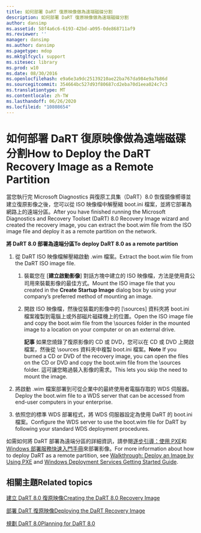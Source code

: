 ```yaml
---
title: 如何部署 DaRT 復原映像做為遠端磁碟分割
description: 如何部署 DaRT 復原映像做為遠端磁碟分割
author: dansimp
ms.assetid: 58f4a6c6-6193-42bd-a095-0de868711af9
ms.reviewer: ''
manager: dansimp
ms.author: dansimp
ms.pagetype: mdop
ms.mktglfcycl: support
ms.sitesec: library
ms.prod: w10
ms.date: 08/30/2016
ms.openlocfilehash: e9a6e3a9dc25139210ae22ba767da984e9a7b86d
ms.sourcegitcommit: 354664bc527d93f80687cd2eba70d1eea024c7c3
ms.translationtype: MT
ms.contentlocale: zh-TW
ms.lasthandoff: 06/26/2020
ms.locfileid: "10808654"
---
```

# <span data-ttu-id="99735-103">如何部署 DaRT 復原映像做為遠端磁碟分割</span><span class="sxs-lookup"><span data-stu-id="99735-103">How to Deploy the DaRT Recovery Image as a Remote Partition</span></span>


<span data-ttu-id="99735-104">當您執行完 Microsoft Diagnostics 與復原工具集（DaRT）8.0 恢復鏡像嚮導並建立復原影像之後，您可以從 ISO 映像檔中解壓縮 boot.ini 檔案，並將它部署為網路上的遠端分區。</span><span class="sxs-lookup"><span data-stu-id="99735-104">After you have finished running the Microsoft Diagnostics and Recovery Toolset (DaRT) 8.0 Recovery Image wizard and created the recovery image, you can extract the boot.wim file from the ISO image file and deploy it as a remote partition on the network.</span></span>

**<span data-ttu-id="99735-105">將 DaRT 8.0 部署為遠端分區</span><span class="sxs-lookup"><span data-stu-id="99735-105">To deploy DaRT 8.0 as a remote partition</span></span>**

1.  <span data-ttu-id="99735-106">從 DaRT ISO 映像檔解壓縮啟動 .wim 檔案。</span><span class="sxs-lookup"><span data-stu-id="99735-106">Extract the boot.wim file from the DaRT ISO image file.</span></span>

    1.  <span data-ttu-id="99735-107">裝載您在 [**建立啟動影像**] 對話方塊中建立的 ISO 映像檔，方法是使用貴公司用來裝載影像的最佳方式。</span><span class="sxs-lookup"><span data-stu-id="99735-107">Mount the ISO image file that you created in the **Create Startup Image** dialog box by using your company’s preferred method of mounting an image.</span></span>

    2.  <span data-ttu-id="99735-108">開啟 ISO 映像檔，然後從裝載的影像中的 [\\sources] 資料夾將 boot.ini 檔案複製到電腦上或外部磁片磁碟機上的位置。</span><span class="sxs-lookup"><span data-stu-id="99735-108">Open the ISO image file and copy the boot.wim file from the \\sources folder in the mounted image to a location on your computer or on an external drive.</span></span>

        <span data-ttu-id="99735-109">**記事** 如果您燒錄了復原影像的 CD 或 DVD，您可以在 CD 或 DVD 上開啟檔案，然後從 \\sources 資料夾中複製 boot.ini 檔案。</span><span class="sxs-lookup"><span data-stu-id="99735-109">**Note** If you burned a CD or DVD of the recovery image, you can open the files on the CD or DVD and copy the boot.wim file from the \\sources folder.</span></span> <span data-ttu-id="99735-110">這可讓您略過裝入影像的需求。</span><span class="sxs-lookup"><span data-stu-id="99735-110">This lets you skip the need to mount the image.</span></span>

         

2.  <span data-ttu-id="99735-111">將啟動 .wim 檔案部署到可從企業中的最終使用者電腦存取的 WDS 伺服器。</span><span class="sxs-lookup"><span data-stu-id="99735-111">Deploy the boot.wim file to a WDS server that can be accessed from end-user computers in your enterprise.</span></span>

3.  <span data-ttu-id="99735-112">依照您的標準 WDS 部署程式，將 WDS 伺服器設定為使用 DaRT 的 boot.ini 檔案。</span><span class="sxs-lookup"><span data-stu-id="99735-112">Configure the WDS server to use the boot.wim file for DaRT by following your standard WDS deployment procedures.</span></span>

<span data-ttu-id="99735-113">如需如何將 DaRT 部署為遠端分區的詳細資訊，請參閱[逐步引導：使用 PXE](https://go.microsoft.com/fwlink/?LinkId=212108)和[Windows 部署服務快速入門手冊](https://go.microsoft.com/fwlink/?LinkId=212106)來部署影像。</span><span class="sxs-lookup"><span data-stu-id="99735-113">For more information about how to deploy DaRT as a remote partition, see [Walkthrough: Deploy an Image by Using PXE](https://go.microsoft.com/fwlink/?LinkId=212108) and [Windows Deployment Services Getting Started Guide](https://go.microsoft.com/fwlink/?LinkId=212106).</span></span>

## <span data-ttu-id="99735-114">相關主題</span><span class="sxs-lookup"><span data-stu-id="99735-114">Related topics</span></span>


[<span data-ttu-id="99735-115">建立 DaRT 8.0 復原映像</span><span class="sxs-lookup"><span data-stu-id="99735-115">Creating the DaRT 8.0 Recovery Image</span></span>](creating-the-dart-80-recovery-image-dart-8.md)

[<span data-ttu-id="99735-116">部署 DaRT 復原映像</span><span class="sxs-lookup"><span data-stu-id="99735-116">Deploying the DaRT Recovery Image</span></span>](deploying-the-dart-recovery-image-dart-8.md)

[<span data-ttu-id="99735-117">規劃 DaRT 8.0</span><span class="sxs-lookup"><span data-stu-id="99735-117">Planning for DaRT 8.0</span></span>](planning-for-dart-80-dart-8.md)

 

 





